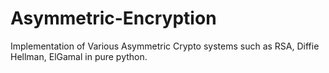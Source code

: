 # Asymmetric-Encryption
Implementation of Various Asymmetric Crypto systems such as RSA, Diffie Hellman, ElGamal in pure python.
